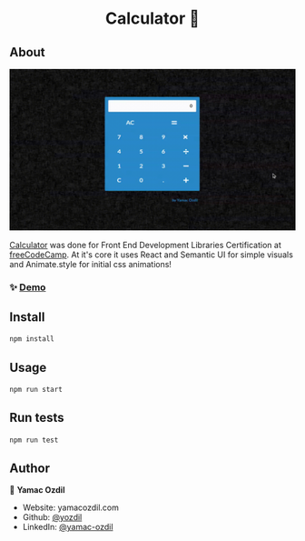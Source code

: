 <h1 align="center">Calculator 🧮</h1>

## About

![alt text](public/app.gif)

[Calculator](https://csb-wfx43.netlify.app/) was done for Front End Development Libraries Certification at [freeCodeCamp](https://www.freecodecamp.org). At it's core it uses React and Semantic UI for simple visuals and Animate.style for initial css animations!


### ✨ [Demo](www.google.com)

## Install

```sh
npm install
```

## Usage

```sh
npm run start
```

## Run tests

```sh
npm run test
```

## Author

👤 **Yamac Ozdil**

* Website: yamacozdil.com
* Github: [@yozdil](https://github.com/yozdil)
* LinkedIn: [@yamac-ozdil](https://linkedin.com/in/yamac-ozdil)
